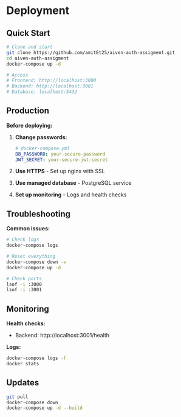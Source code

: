 # Deployment

## Quick Start

```bash
# Clone and start
git clone https://github.com/amitEt25/aiven-auth-assigment.git
cd aiven-auth-assigment
docker-compose up -d

# Access
# Frontend: http://localhost:3000
# Backend: http://localhost:3001
# Database: localhost:5432
```

## Production

**Before deploying:**

1. **Change passwords:**

   ```yaml
   # docker-compose.yml
   DB_PASSWORD: your-secure-password
   JWT_SECRET: your-secure-jwt-secret
   ```

2. **Use HTTPS** - Set up nginx with SSL

3. **Use managed database** - PostgreSQL service

4. **Set up monitoring** - Logs and health checks

## Troubleshooting

**Common issues:**

```bash
# Check logs
docker-compose logs

# Reset everything
docker-compose down -v
docker-compose up -d

# Check ports
lsof -i :3000
lsof -i :3001
```

## Monitoring

**Health checks:**

- Backend: http://localhost:3001/health

**Logs:**

```bash
docker-compose logs -f
docker stats
```

## Updates

```bash
git pull
docker-compose down
docker-compose up -d --build
```
